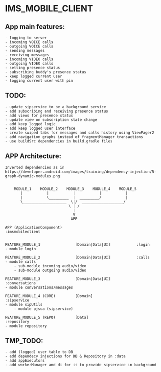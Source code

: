 # IMS_MOBILE_CLIENT 

## App main features:
    - logging to server
    - incoming VOICE calls
    - outgoing VOICE calls
    - sending messages
    - receiving messages
    - incoming VIDEO calls
    - outgoing VIDEO calls
    - setting presence status
    - subscribing buddy's presence status
    - keep logged current user
    - logging current user with pin

## TODO:
    - update sipservice to be a background service
    - add subscribing and receiving presence status
    - add views for presence status
    - update view on subscription state change
    - add keep logged logic
    - add keep logged user interface 
    - create swiped tabs for messages and calls history using ViewPager2
    - add navigation graphs instead of fragmentManager transactions
    - use buildSrc dependencies in build.gradle files
    

## APP Architecture:
    Inverted dependencies as in https://developer.android.com/images/training/dependency-injection/5-graph-dynamic-modules.png


        MODULE_1    MODULE_2    MODULE_3    MODULE_4    MODULE_5
           |           |           |           |           |
           |           \_________  |  _________/           |
           \____________________  \|/  ___________________/
                                 \ | /
                                   |
                                   V
                                  APP 

    APP (ApplicationComponent)                                  :imsmobileclient


    FEATURE_MODULE_1                [Domain|Data|UI]            :login
    - module login 
    
    FEATURE_MODULE_2                [Domain|Data|UI]            :calls
    - module calls
        - sub-module incoming audio/video
        - sub-module outgoing audio/video

    FEATURE_MODULE_3                [Domain|Data|UI]            :conversations
    - module conversations/messages
    
    FEATURE_MODULE_4 (CORE)         [Domain]                    :sipservice
    - module sipUtils
        - module pjsua (sipservice)

    FEATURE_MODULE_5 (REPO)         [Data]                      :repository
    - module repository






## TMP_TODO:
    - add (logged) user table to DB
    - add dependecy injections for DB & Repository in :data
    - add appExecutors
    - add workerManager and di for it to provide sipservice in background 







